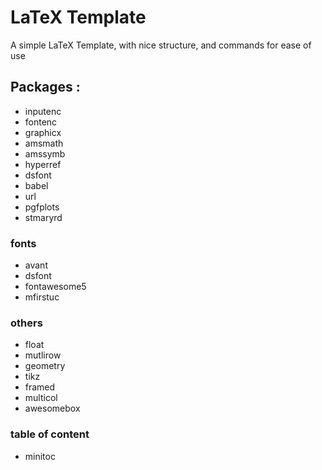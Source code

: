 # LaTeX Template
 A simple LaTeX Template, with nice structure, and commands for ease of use


## Packages :

- inputenc
- fontenc
- graphicx
- amsmath
- amssymb
- hyperref
- dsfont
- babel
- url
- pgfplots
- stmaryrd

### fonts

- avant
- dsfont
- fontawesome5
- mfirstuc

### others

- float
- mutlirow
- geometry
- tikz
- framed
- multicol
- awesomebox

### table of content

- minitoc